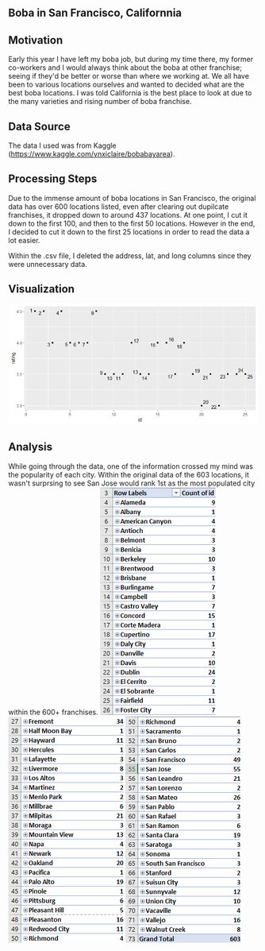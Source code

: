 ## Boba in San Francisco, Californnia

## Motivation
Early this year I have left my boba job, but during my time there, my former co-workers and I would always think about the boba at other franchise; seeing if they'd be better or worse than where we working at. We all have been to various locations ourselves and wanted to decided what are the best boba locations. I was told California is the best place to look at due to the many varieties and rising number of boba franchise.


## Data Source
The data I used was from Kaggle (https://www.kaggle.com/vnxiclaire/bobabayarea). 

## Processing Steps
Due to the immense amount of boba locations in San Francisco, the original data has over 600 locations listed, even after clearing out dupilcate franchises, it dropped down to around 437 locations. At one point, I cut it down to the first 100, and then to the first 50 locations. However in the end, I decided to cut it down to the first 25 locations in order to read the data a lot easier. 

Within the .csv file, I deleted the address, lat, and long columns since they were unnecessary data.   

## Visualization

![alt text](https://github.com/jessicaphan193/DATA115-Dataset_Project/blob/main/Rplot01.png)

## Analysis
While going through the data, one of the information crossed my mind was the popularity of each city. Within the original data of the 603 locations, it wasn't surprsing to see San Jose would rank 1st as the most populated city within the 600+ franchises. 
![alt text](https://github.com/jessicaphan193/DATA115-Dataset_Project/blob/main/original_pt1.png)
![alt text](https://github.com/jessicaphan193/DATA115-Dataset_Project/blob/main/original_pt2.png)
![alt text](https://github.com/jessicaphan193/DATA115-Dataset_Project/blob/main/original_pt3.png)

